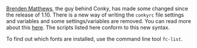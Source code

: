 
[Brenden Matthews][01], the guy behind Conky, has made some changed since the release of 1.10.
There is a new way of writing the `conkyrc` file
settings and variables and some settings/variables are removed.
You can read more about this [here][02].
The scripts listed here conform to this new syntax.

To find out which fonts are installed,
use the command line tool `fc-list`.



[01]:https://diddyinc.com/
[02]:https://github.com/brndnmtthws/conky/wiki/Convert-to-new-1.10-syntax
